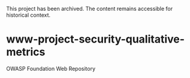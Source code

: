 This project has been archived. The content remains accessible for historical context.

# www-project-security-qualitative-metrics
OWASP Foundation Web Repository
